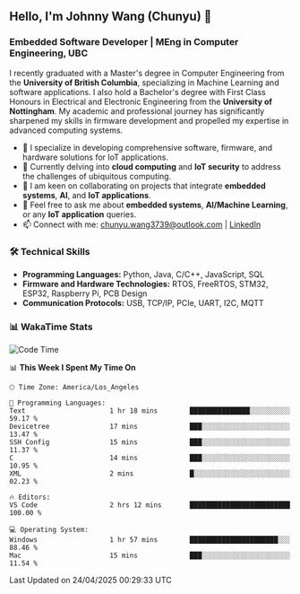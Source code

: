 ## Hello, I'm Johnny Wang (Chunyu) 👋

### Embedded Software Developer | MEng in Computer Engineering, UBC

I recently graduated with a Master's degree in Computer Engineering from the **University of British Columbia**, specializing in Machine Learning and software applications. I also hold a Bachelor's degree with First Class Honours in Electrical and Electronic Engineering from the **University of Nottingham**. My academic and professional journey has significantly sharpened my skills in firmware development and propelled my expertise in advanced computing systems.

- 🔭 I specialize in developing comprehensive software, firmware, and hardware solutions for IoT applications.
- 🌱 Currently delving into **cloud computing** and **IoT security** to address the challenges of ubiquitous computing.
- 🤝 I am keen on collaborating on projects that integrate **embedded systems**, **AI**, and **IoT applications**.
- 💬 Feel free to ask me about **embedded systems**, **AI/Machine Learning**, or any **IoT application** queries.
- 📫 Connect with me: [chunyu.wang3739@outlook.com](mailto:chunyu.wang3739@outlook.com) | [LinkedIn](https://www.linkedin.com/in/shycw1/)


### 🛠️ Technical Skills
- **Programming Languages:** Python, Java, C/C++, JavaScript, SQL
- **Firmware and Hardware Technologies:** RTOS, FreeRTOS, STM32, ESP32, Raspberry Pi, PCB Design
- **Communication Protocols:** USB, TCP/IP, PCIe, UART, I2C, MQTT

### 📊 WakaTime Stats
<!--START_SECTION:waka-->
![Code Time](http://img.shields.io/badge/Code%20Time-84%20hrs%201%20min-blue)

📊 **This Week I Spent My Time On** 

```text
🕑︎ Time Zone: America/Los_Angeles

💬 Programming Languages: 
Text                     1 hr 18 mins        ███████████████░░░░░░░░░░   59.17 % 
Devicetree               17 mins             ███░░░░░░░░░░░░░░░░░░░░░░   13.47 % 
SSH Config               15 mins             ███░░░░░░░░░░░░░░░░░░░░░░   11.37 % 
C                        14 mins             ███░░░░░░░░░░░░░░░░░░░░░░   10.95 % 
XML                      2 mins              █░░░░░░░░░░░░░░░░░░░░░░░░   02.23 % 

🔥 Editors: 
VS Code                  2 hrs 12 mins       █████████████████████████   100.00 % 

💻 Operating System: 
Windows                  1 hr 57 mins        ██████████████████████░░░   88.46 % 
Mac                      15 mins             ███░░░░░░░░░░░░░░░░░░░░░░   11.54 % 
```


 Last Updated on 24/04/2025 00:29:33 UTC
<!--END_SECTION:waka-->
